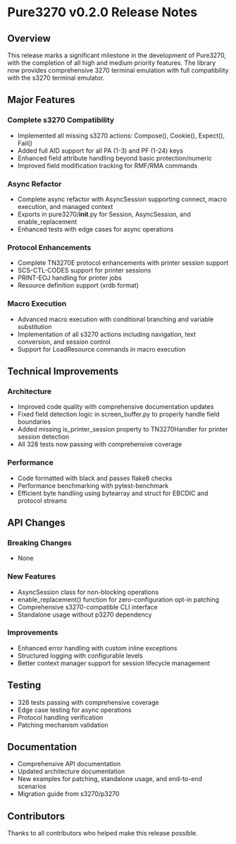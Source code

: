 # Pure3270 v0.2.0 Release Notes

## Overview

This release marks a significant milestone in the development of Pure3270, with the completion of all high and medium priority features. The library now provides comprehensive 3270 terminal emulation with full compatibility with the s3270 terminal emulator.

## Major Features

### Complete s3270 Compatibility
- Implemented all missing s3270 actions: Compose(), Cookie(), Expect(), Fail()
- Added full AID support for all PA (1-3) and PF (1-24) keys
- Enhanced field attribute handling beyond basic protection/numeric
- Improved field modification tracking for RMF/RMA commands

### Async Refactor
- Complete async refactor with AsyncSession supporting connect, macro execution, and managed context
- Exports in pure3270/__init__.py for Session, AsyncSession, and enable_replacement
- Enhanced tests with edge cases for async operations

### Protocol Enhancements
- Complete TN3270E protocol enhancements with printer session support
- SCS-CTL-CODES support for printer sessions
- PRINT-EOJ handling for printer jobs
- Resource definition support (xrdb format)

### Macro Execution
- Advanced macro execution with conditional branching and variable substitution
- Implementation of all s3270 actions including navigation, text conversion, and session control
- Support for LoadResource commands in macro execution

## Technical Improvements

### Architecture
- Improved code quality with comprehensive documentation updates
- Fixed field detection logic in screen_buffer.py to properly handle field boundaries
- Added missing is_printer_session property to TN3270Handler for printer session detection
- All 328 tests now passing with comprehensive coverage

### Performance
- Code formatted with black and passes flake8 checks
- Performance benchmarking with pytest-benchmark
- Efficient byte handling using bytearray and struct for EBCDIC and protocol streams

## API Changes

### Breaking Changes
- None

### New Features
- AsyncSession class for non-blocking operations
- enable_replacement() function for zero-configuration opt-in patching
- Comprehensive s3270-compatible CLI interface
- Standalone usage without p3270 dependency

### Improvements
- Enhanced error handling with custom inline exceptions
- Structured logging with configurable levels
- Better context manager support for session lifecycle management

## Testing
- 328 tests passing with comprehensive coverage
- Edge case testing for async operations
- Protocol handling verification
- Patching mechanism validation

## Documentation
- Comprehensive API documentation
- Updated architecture documentation
- New examples for patching, standalone usage, and end-to-end scenarios
- Migration guide from s3270/p3270

## Contributors
Thanks to all contributors who helped make this release possible.